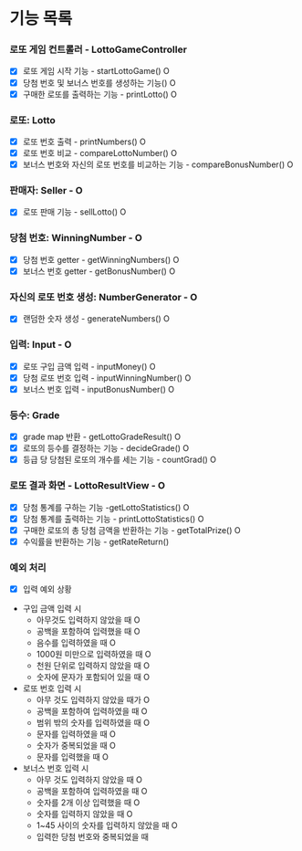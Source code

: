 # 기능 목록

### 로또 게임 컨트롤러 - LottoGameController
- [x] 로또 게임 시작 기능 - startLottoGame() O
- [x] 당첨 번호 및 보너스 번호를 생성하는 기능() O
- [x] 구매한 로또를 출력하는 기능 - printLotto() O

### 로또: Lotto
- [x] 로또 번호 출력 - printNumbers() O
- [x] 로또 번호 비교 - compareLottoNumber() O
- [x] 보너스 번호와 자신의 로또 번호를 비교하는 기능 - compareBonusNumber() O

### 판매자: Seller - O
- [x] 로또 판매 기능 - sellLotto() O

### 당첨 번호: WinningNumber - O
- [x] 당첨 번호 getter - getWinningNumbers() O
- [x] 보너스 번호 getter - getBonusNumber() O

### 자신의 로또 번호 생성: NumberGenerator - O
- [x] 랜덤한 숫자 생성 - generateNumbers() O

### 입력: Input - O
- [x] 로또 구입 금액 입력 - inputMoney() O
- [x] 당첨 로또 번호 입력 - inputWinningNumber() O
- [x] 보너스 번호 입력 - inputBonusNumber() O

### 등수: Grade
- [x] grade map 반환 - getLottoGradeResult() O
- [x] 로또의 등수를 결정하는 기능 - decideGrade() O
- [x] 등급 당 당첨된 로또의 개수를 세는 기능 - countGrad() O

### 로또 결과 화면 - LottoResultView - O
- [x] 당첨 통계를 구하는 기능 -getLottoStatistics() O
- [x] 당첨 통계를 출력하는 기능 - printLottoStatistics() O
- [x] 구매한 로또의 총 당첨 금액을 반환하는 기능 - getTotalPrize() O
- [x] 수익률을 반환하는 기능 - getRateReturn()

### 예외 처리
- [x] 입력 예외 상황
- 구입 금액 입력 시 
  - 아무것도 입력하지 않았을 때 O
  - 공백을 포함하여 입력했을 때 O
  - 음수를 입력하였을 때 O
  - 1000원 미만으로 입력하였을 때 O
  - 천원 단위로 입력하지 않았을 때 O
  - 숫자에 문자가 포함되어 있을 때 O
- 로또 번호 입력 시
  - 아무 것도 입력하지 않았을 때가 O
  - 공백을 포함하여 입력하였을 때 O
  - 범위 밖의 숫자를 입력하였을 때 O
  - 문자를 입력하였을 때 O
  - 숫자가 중복되었을 때 O
  - 문자를 입력했을 때 O
- 보너스 번호 입력 시
  - 아무 것도 입력하지 않았을 때 O
  - 공백을 포함하여 입력하였을 때 O
  - 숫자를 2개 이상 입력했을 때 O
  - 숫자를 입력하지 않았을 때 O
  - 1~45 사이의 숫자를 입력하지 않았을 때 O
  - 입력한 당첨 번호와 중복되었을 때